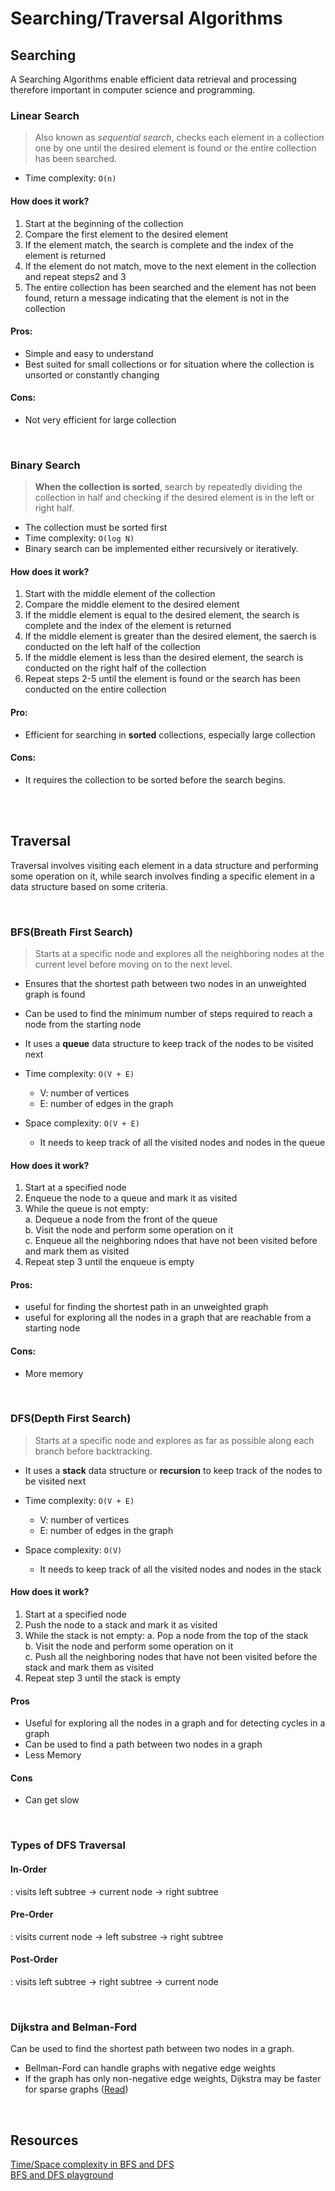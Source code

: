 # Searching/Traversal Algorithms

## Searching

A Searching Algorithms enable efficient data retrieval and processing therefore important in computer science and programming.

### Linear Search

> Also known as _sequential search_, checks each element in a collection one by one until the desired element is found or the entire collection has been searched.

- Time complexity: `O(n)`

#### How does it work?

1. Start at the beginning of the collection
2. Compare the first element to the desired element
3. If the element match, the search is complete and the index of the element is returned
4. If the element do not match, move to the next element in the collection and repeat steps2 and 3
5. The entire collection has been searched and the element has not been found, return a message indicating that the element is not in the collection

#### Pros:

- Simple and easy to understand
- Best suited for small collections or for situation where the collection is unsorted or constantly changing

#### Cons:

- Not very efficient for large collection

<br />

### Binary Search

> **When the collection is sorted**, search by repeatedly dividing the collection in half and checking if the desired element is in the left or right half.

- The collection must be sorted first
- Time complexity: `O(log N)`
- Binary search can be implemented either recursively or iteratively.

#### How does it work?

1. Start with the middle element of the collection
2. Compare the middle element to the desired element
3. If the middle element is equal to the desired element, the search is complete and the index of the element is returned
4. If the middle element is greater than the desired element, the saerch is conducted on the left half of the collection
5. If the middle element is less than the desired element, the search is conducted on the right half of the collection
6. Repeat steps 2-5 until the element is found or the search has been conducted on the entire collection

#### Pro:

- Efficient for searching in **sorted** collections, especially large collection

#### Cons:

- It requires the collection to be sorted before the search begins.

<br />
<br />

## Traversal

Traversal involves visiting each element in a data structure and performing some operation on it, while search involves finding a specific element in a data structure based on some criteria.

<br />

### BFS(Breath First Search)

> Starts at a specific node and explores all the neighboring nodes at the current level before moving on to the next level.

- Ensures that the shortest path between two nodes in an unweighted graph is found
- Can be used to find the minimum number of steps required to reach a node from the starting node
- It uses a **queue** data structure to keep track of the nodes to be visited next

- Time complexity: `O(V + E)`
  - V: number of vertices
  - E: number of edges in the graph
- Space complexity: `O(V + E)`
  - It needs to keep track of all the visited nodes and nodes in the queue

#### How does it work?

1. Start at a specified node
2. Enqueue the node to a queue and mark it as visited
3. While the queue is not empty:\
   a. Dequeue a node from the front of the queue\
   b. Visit the node and perform some operation on it\
   c. Enqueue all the neighboring ndoes that have not been visited before and mark them as visited
4. Repeat step 3 until the enqueue is empty

#### Pros:

- useful for finding the shortest path in an unweighted graph
- useful for exploring all the nodes in a graph that are reachable from a starting node

#### Cons:

- More memory

<br />

### DFS(Depth First Search)

> Starts at a specific node and explores as far as possible along each branch before backtracking.

- It uses a **stack** data structure or **recursion** to keep track of the nodes to be visited next

- Time complexity: `O(V + E)`
  - V: number of vertices
  - E: number of edges in the graph
- Space complexity: `O(V)`
  - It needs to keep track of all the visited nodes and nodes in the stack

#### How does it work?

1. Start at a specified node
2. Push the node to a stack and mark it as visited
3. While the stack is not empty:
   a. Pop a node from the top of the stack\
   b. Visit the node and perform some operation on it\
   c. Push all the neighboring nodes that have not been visited before the stack and mark them as visited
4. Repeat step 3 until the stack is empty

#### Pros

- Useful for exploring all the nodes in a graph and for detecting cycles in a graph
- Can be used to find a path between two nodes in a graph
- Less Memory

#### Cons

- Can get slow

<br />

### Types of DFS Traversal

#### In-Order

: visits left subtree -> current node -> right subtree

#### Pre-Order

: visits current node -> left substree -> right subtree

#### Post-Order

: visits left subtree -> right subtree -> current node

<br />

### Dijkstra and Belman-Ford

Can be used to find the shortest path between two nodes in a graph.

- Bellman-Ford can handle graphs with negative edge weights
- If the graph has only non-negative edge weights, Dijkstra may be faster for sparse graphs ([Read](https://medium.com/basecs/finding-the-shortest-path-with-a-little-help-from-dijkstra-613149fbdc8e))

<br />

## Resources

[Time/Space complexity in BFS and DFS](https://stackoverflow.com/questions/9844193/what-is-the-time-and-space-complexity-of-a-breadth-first-and-depth-first-tree-tr)\
[BFS and DFS playground](https://visualgo.net/en/dfsbfs)
